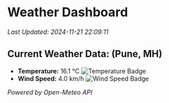 
# Weather Dashboard

_Last Updated: 2024-11-21 22:09:11_

## Current Weather Data: (Pune, MH)
- **Temperature:** 16.1 °C ![Temperature Badge](https://img.shields.io/badge/Temperature-Low%20Temp-blue)
- **Wind Speed:** 4.0 km/h ![Wind Speed Badge](https://img.shields.io/badge/Wind%20Speed-Low%20Wind-blue)

*Powered by Open-Meteo API*
